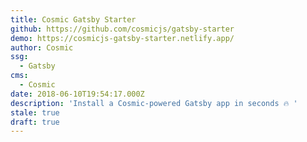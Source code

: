 ```yaml
---
title: Cosmic Gatsby Starter
github: https://github.com/cosmicjs/gatsby-starter
demo: https://cosmicjs-gatsby-starter.netlify.app/
author: Cosmic
ssg:
  - Gatsby
cms:
  - Cosmic
date: 2018-06-10T19:54:17.000Z
description: 'Install a Cosmic-powered Gatsby app in seconds 🔥 '
stale: true
draft: true
---
```

